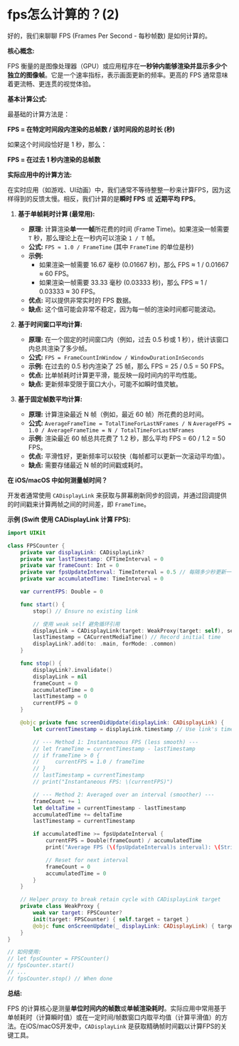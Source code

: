 # fps怎么计算的？(2)
好的，我们来聊聊 FPS (Frames Per Second - 每秒帧数) 是如何计算的。

**核心概念:**

FPS 衡量的是图像处理器（GPU）或应用程序在**一秒钟内能够渲染并显示多少个独立的图像帧**。它是一个速率指标，表示画面更新的频率。更高的 FPS 通常意味着更流畅、更连贯的视觉体验。

**基本计算公式:**

最基础的计算方法是：

**FPS = 在特定时间段内渲染的总帧数 / 该时间段的总时长 (秒)**

如果这个时间段恰好是 1 秒，那么：

**FPS = 在过去 1 秒内渲染的总帧数**

**实际应用中的计算方法:**

在实时应用（如游戏、UI动画）中，我们通常不等待整整一秒来计算FPS，因为这样得到的反馈太慢。相反，我们计算的是**瞬时 FPS** 或 **近期平均 FPS**。

1.  **基于单帧耗时计算 (最常用):**
    *   **原理:** 计算渲染**单一一帧**所花费的时间 (Frame Time)。如果渲染一帧需要 `T` 秒，那么理论上在一秒内可以渲染 `1 / T` 帧。
    *   **公式:** `FPS ≈ 1.0 / FrameTime` (其中 `FrameTime` 的单位是秒)
    *   **示例:**
        *   如果渲染一帧需要 16.67 毫秒 (0.01667 秒)，那么 FPS ≈ 1 / 0.01667 ≈ 60 FPS。
        *   如果渲染一帧需要 33.33 毫秒 (0.03333 秒)，那么 FPS ≈ 1 / 0.03333 ≈ 30 FPS。
    *   **优点:** 可以提供非常实时的 FPS 数据。
    *   **缺点:** 这个值可能会非常不稳定，因为每一帧的渲染时间都可能波动。

2.  **基于时间窗口平均计算:**
    *   **原理:** 在一个固定的时间窗口内（例如，过去 0.5 秒或 1 秒），统计该窗口内总共渲染了多少帧。
    *   **公式:** `FPS = FrameCountInWindow / WindowDurationInSeconds`
    *   **示例:** 在过去的 0.5 秒内渲染了 25 帧，那么 FPS = 25 / 0.5 = 50 FPS。
    *   **优点:** 比单帧耗时计算更平滑，能反映一段时间内的平均性能。
    *   **缺点:** 更新频率受限于窗口大小，可能不如瞬时值灵敏。

3.  **基于固定帧数平均计算:**
    *   **原理:** 计算渲染最近 N 帧（例如，最近 60 帧）所花费的总时间。
    *   **公式:** `AverageFrameTime = TotalTimeForLastNFrames / N`
              `AverageFPS = 1.0 / AverageFrameTime = N / TotalTimeForLastNFrames`
    *   **示例:** 渲染最近 60 帧总共花费了 1.2 秒，那么平均 FPS = 60 / 1.2 = 50 FPS。
    *   **优点:** 平滑性好，更新频率可以较快（每帧都可以更新一次滚动平均值）。
    *   **缺点:** 需要存储最近 N 帧的时间戳或耗时。

**在 iOS/macOS 中如何测量帧时间？**

开发者通常使用 `CADisplayLink` 来获取与屏幕刷新同步的回调，并通过回调提供的时间戳来计算两帧之间的时间差，即 `FrameTime`。

**示例 (Swift 使用 CADisplayLink 计算 FPS):**

```swift
import UIKit

class FPSCounter {
    private var displayLink: CADisplayLink?
    private var lastTimestamp: CFTimeInterval = 0
    private var frameCount: Int = 0
    private var fpsUpdateInterval: TimeInterval = 0.5 // 每隔多少秒更新一次 FPS 显示
    private var accumulatedTime: TimeInterval = 0

    var currentFPS: Double = 0

    func start() {
        stop() // Ensure no existing link

        // 使用 weak self 避免循环引用
        displayLink = CADisplayLink(target: WeakProxy(target: self), selector: #selector(WeakProxy.onScreenUpdate(_:)))
        lastTimestamp = CACurrentMediaTime() // Record initial time
        displayLink?.add(to: .main, forMode: .common)
    }

    func stop() {
        displayLink?.invalidate()
        displayLink = nil
        frameCount = 0
        accumulatedTime = 0
        lastTimestamp = 0
        currentFPS = 0
    }

    @objc private func screenDidUpdate(displayLink: CADisplayLink) {
        let currentTimestamp = displayLink.timestamp // Use link's timestamp for accuracy

        // --- Method 1: Instantaneous FPS (less smooth) ---
        // let frameTime = currentTimestamp - lastTimestamp
        // if frameTime > 0 {
        //     currentFPS = 1.0 / frameTime
        // }
        // lastTimestamp = currentTimestamp
        // print("Instantaneous FPS: \(currentFPS)")

        // --- Method 2: Averaged over an interval (smoother) ---
        frameCount += 1
        let deltaTime = currentTimestamp - lastTimestamp
        accumulatedTime += deltaTime
        lastTimestamp = currentTimestamp

        if accumulatedTime >= fpsUpdateInterval {
            currentFPS = Double(frameCount) / accumulatedTime
            print("Average FPS (\(fpsUpdateInterval)s interval): \(String(format: "%.1f", currentFPS))")

            // Reset for next interval
            frameCount = 0
            accumulatedTime = 0
        }
    }

    // Helper proxy to break retain cycle with CADisplayLink target
    private class WeakProxy {
        weak var target: FPSCounter?
        init(target: FPSCounter) { self.target = target }
        @objc func onScreenUpdate(_ displayLink: CADisplayLink) { target?.screenDidUpdate(displayLink: displayLink) }
    }
}

// 如何使用:
// let fpsCounter = FPSCounter()
// fpsCounter.start()
// ...
// fpsCounter.stop() // When done
```

**总结:**

FPS 的计算核心是测量**单位时间内的帧数**或**单帧渲染耗时**。实际应用中常用基于单帧耗时（计算瞬时值）或在一定时间/帧数窗口内取平均值（计算平滑值）的方法。在iOS/macOS开发中，`CADisplayLink` 是获取精确帧时间戳以计算FPS的关键工具。